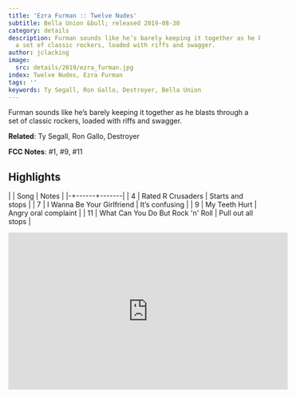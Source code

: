 ```yaml
---
title: 'Ezra Furman :: Twelve Nudes'
subtitle: Bella Union &bull; released 2019-08-30
category: details
description: Furman sounds like he’s barely keeping it together as he blasts through
  a set of classic rockers, loaded with riffs and swagger.
author: jclacking
image:
  src: details/2019/ezra_furman.jpg
index: Twelve Nudes, Ezra Furman
tags: ''
keywords: Ty Segall, Ron Gallo, Destroyer, Bella Union
---
```

Furman sounds like he’s barely keeping it together as he blasts through a set of classic rockers, loaded with riffs and swagger.<!--more-->

**Related**: Ty Segall, Ron Gallo, Destroyer

**FCC Notes**: #1, #9, #11

## Highlights

| | Song | Notes |
|-+------+-------|
| 4 | Rated R Crusaders | Starts and stops |
| 7 | I Wanna Be Your Girlfriend | It’s confusing |
| 9 | My Teeth Hurt | Angry oral complaint |
| 11 | What Can You Do But Rock 'n' Roll | Pull out all stops |

<div class="tlo-detail-video"><iframe width="560" height="315" src="https://www.youtube.com/embed/8e1h31hVGSw" frameborder="0" allow="autoplay; encrypted-media" allowfullscreen></iframe></div>

